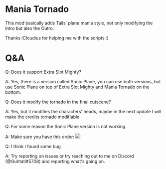 # Mania Tornado

This mod basically adds Tails' plane mania style, not only modifying the Intro but also the Outro.

Thanks ICloudius for helping me with the scripts :)

# Q&A
Q: Does it support Extra Slot Mighty?

A: Yes, there is a version called Sonic Plane, you can use both versions, but use Sonic Plane on top of Extra Slot Mighty and Mania Tornado on the bottom.

Q: Does it modify the tornado in the final cutscene?

A: Yes, but it modifies the characters' heads, maybe in the next update I will make the credits tornado modifiable.

Q: For some reason the Sonic Plane version is not working.

A: Make sure you have this order:
<img src="https://media.discordapp.net/attachments/1057116717022707792/1066036019000004669/unknown.png" />

Q: I think I found some bug

A: Try reporting on issues or try reaching out to me on Discord (@Guhtati#5708) and reporting what's going on.

